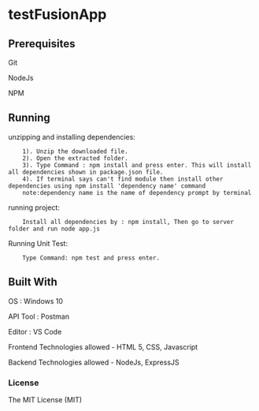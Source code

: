 # testFusionApp
 
## Prerequisites

Git

NodeJs

NPM

## Running

  unzipping and installing dependencies:
```
    1). Unzip the downloaded file.
    2). Open the extracted folder.
    3). Type Command : npm install and press enter. This will install all dependencies shown in package.json file.
    4). If terminal says can't find module then install other dependencies using npm install 'dependency name' command
    note:dependency name is the name of dependency prompt by terminal
```
  running project:
```
    Install all dependencies by : npm install, Then go to server folder and run node app.js
```
Running Unit Test:
```
    Type Command: npm test and press enter.
```
## Built With

OS : Windows 10

API Tool : Postman

Editor : VS Code

Frontend Technologies allowed - HTML 5, CSS, Javascript 

Backend Technologies allowed - NodeJs, ExpressJS


### License
The MIT License (MIT)
